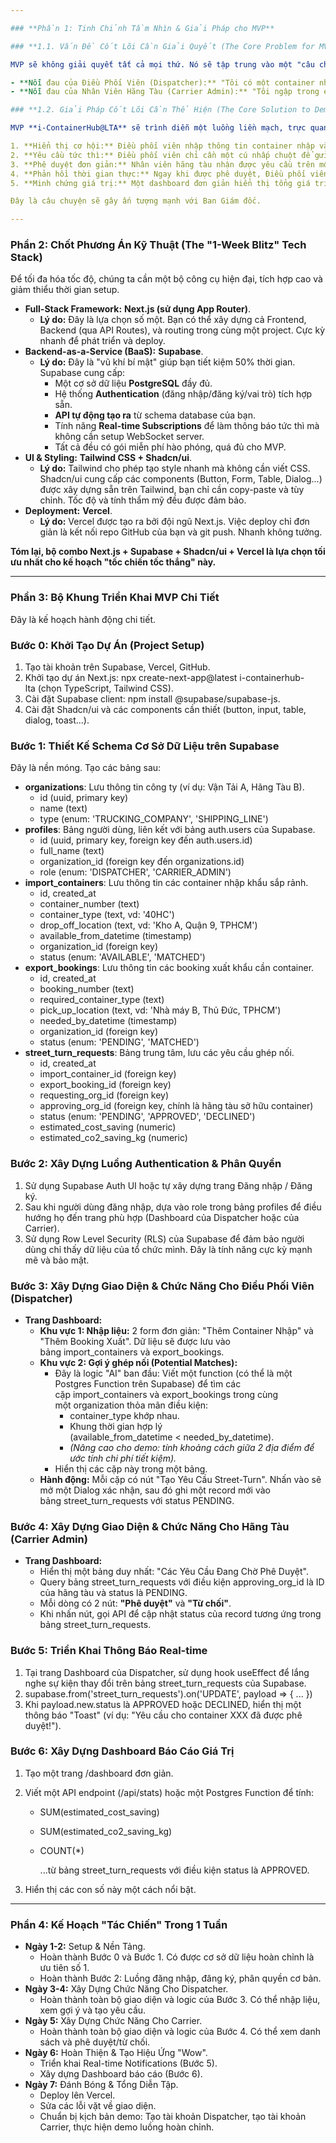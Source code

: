 ```yaml
---

### **Phần 1: Tinh Chỉnh Tầm Nhìn & Giải Pháp cho MVP**

### **1.1. Vấn Đề Cốt Lõi Cần Giải Quyết (The Core Problem for MVP)**

MVP sẽ không giải quyết tất cả mọi thứ. Nó sẽ tập trung vào một "câu chuyện" duy nhất nhưng cực kỳ đau đớn và có sức ảnh hưởng lớn nhất: **Sự thiếu kết nối và quy trình phê duyệt thủ công, chậm chạp cho một cơ hội Street-Turn giữa một Công ty Vận tải và một Hãng tàu.**

- **Nỗi đau của Điều Phối Viên (Dispatcher):** "Tôi có một container nhập khẩu vừa dỡ hàng ở Quận 9, và có một booking xuất khẩu cần container y hệt ở Thủ Đức. Tôi biết đây là một cơ hội street-turn hoàn hảo, nhưng việc gọi điện, email cho hãng tàu để xin phép mất quá nhiều thời gian và không chắc chắn. Cuối cùng, tôi đành cho xe chạy rỗng về depot Cát Lái."
- **Nỗi đau của Nhân Viên Hãng Tàu (Carrier Admin):** "Tôi ngập trong email và cuộc gọi xin tái sử dụng container. Mỗi yêu cầu lại phải kiểm tra thủ công, rất mất thời gian và dễ sai sót. Tôi không có một cái nhìn tổng thể để đưa ra quyết định nhanh chóng."

### **1.2. Giải Pháp Cốt Lõi Cần Thể Hiện (The Core Solution to Demonstrate)**

MVP **i-ContainerHub@LTA** sẽ trình diễn một luồng liền mạch, trực quan, biến sự phức tạp trên thành vài cú nhấp chuột:

1. **Hiển thị cơ hội:** Điều phối viên nhập thông tin container nhập và booking xuất. Hệ thống **tự động xác định và gợi ý** cơ hội street-turn tiềm năng.
2. **Yêu cầu tức thì:** Điều phối viên chỉ cần một cú nhấp chuột để gửi yêu cầu street-turn, kèm theo **ước tính lợi ích** (chi phí & CO2 tiết kiệm).
3. **Phê duyệt đơn giản:** Nhân viên hãng tàu nhận được yêu cầu trên một giao diện tập trung. Anh ta có thể **phê duyệt hoặc từ chối chỉ với một cú nhấp chuột**.
4. **Phản hồi thời gian thực:** Ngay khi được phê duyệt, Điều phối viên nhận được **thông báo ngay lập tức**.
5. **Minh chứng giá trị:** Một dashboard đơn giản hiển thị tổng giá trị (tiền, CO2) mà nền tảng đã mang lại.

Đây là câu chuyện sẽ gây ấn tượng mạnh với Ban Giám đốc.

---
```


### **Phần 2: Chốt Phương Án Kỹ Thuật (The "1-Week Blitz" Tech Stack)**

Để tối đa hóa tốc độ, chúng ta cần một bộ công cụ hiện đại, tích hợp cao và giảm thiểu thời gian setup.

- **Full-Stack Framework:** **Next.js (sử dụng App Router)**.
    - **Lý do:** Đây là lựa chọn số một. Bạn có thể xây dựng cả Frontend, Backend (qua API Routes), và routing trong cùng một project. Cực kỳ nhanh để phát triển và deploy.
- **Backend-as-a-Service (BaaS):** **Supabase**.
    - **Lý do:** Đây là "vũ khí bí mật" giúp bạn tiết kiệm 50% thời gian. Supabase cung cấp:
        - Một cơ sở dữ liệu **PostgreSQL** đầy đủ.
        - Hệ thống **Authentication** (đăng nhập/đăng ký/vai trò) tích hợp sẵn.
        - **API tự động tạo ra** từ schema database của bạn.
        - Tính năng **Real-time Subscriptions** để làm thông báo tức thì mà không cần setup WebSocket server.
        - Tất cả đều có gói miễn phí hào phóng, quá đủ cho MVP.
- **UI & Styling:** **Tailwind CSS + Shadcn/ui**.
    - **Lý do:** Tailwind cho phép tạo style nhanh mà không cần viết CSS. Shadcn/ui cung cấp các components (Button, Form, Table, Dialog...) được xây dựng sẵn trên Tailwind, bạn chỉ cần copy-paste và tùy chỉnh. Tốc độ và tính thẩm mỹ đều được đảm bảo.
- **Deployment:** **Vercel**.
    - **Lý do:** Vercel được tạo ra bởi đội ngũ Next.js. Việc deploy chỉ đơn giản là kết nối repo GitHub của bạn và git push. Nhanh không tưởng.

**Tóm lại, bộ combo Next.js + Supabase + Shadcn/ui + Vercel là lựa chọn tối ưu nhất cho kế hoạch "tốc chiến tốc thắng" này.**

---

### **Phần 3: Bộ Khung Triển Khai MVP Chi Tiết**

Đây là kế hoạch hành động chi tiết.

### **Bước 0: Khởi Tạo Dự Án (Project Setup)**

1. Tạo tài khoản trên Supabase, Vercel, GitHub.
2. Khởi tạo dự án Next.js: npx create-next-app@latest i-containerhub-lta (chọn TypeScript, Tailwind CSS).
3. Cài đặt Supabase client: npm install @supabase/supabase-js.
4. Cài đặt Shadcn/ui và các components cần thiết (button, input, table, dialog, toast...).

### **Bước 1: Thiết Kế Schema Cơ Sở Dữ Liệu trên Supabase**

Đây là nền móng. Tạo các bảng sau:

- **organizations**: Lưu thông tin công ty (ví dụ: Vận Tải A, Hãng Tàu B).
    - id (uuid, primary key)
    - name (text)
    - type (enum: 'TRUCKING_COMPANY', 'SHIPPING_LINE')
- **profiles**: Bảng người dùng, liên kết với bảng auth.users của Supabase.
    - id (uuid, primary key, foreign key đến auth.users.id)
    - full_name (text)
    - organization_id (foreign key đến organizations.id)
    - role (enum: 'DISPATCHER', 'CARRIER_ADMIN')
- **import_containers**: Lưu thông tin các container nhập khẩu sắp rảnh.
    - id, created_at
    - container_number (text)
    - container_type (text, vd: '40HC')
    - drop_off_location (text, vd: 'Kho A, Quận 9, TPHCM')
    - available_from_datetime (timestamp)
    - organization_id (foreign key)
    - status (enum: 'AVAILABLE', 'MATCHED')
- **export_bookings**: Lưu thông tin các booking xuất khẩu cần container.
    - id, created_at
    - booking_number (text)
    - required_container_type (text)
    - pick_up_location (text, vd: 'Nhà máy B, Thủ Đức, TPHCM')
    - needed_by_datetime (timestamp)
    - organization_id (foreign key)
    - status (enum: 'PENDING', 'MATCHED')
- **street_turn_requests**: Bảng trung tâm, lưu các yêu cầu ghép nối.
    - id, created_at
    - import_container_id (foreign key)
    - export_booking_id (foreign key)
    - requesting_org_id (foreign key)
    - approving_org_id (foreign key, chính là hãng tàu sở hữu container)
    - status (enum: 'PENDING', 'APPROVED', 'DECLINED')
    - estimated_cost_saving (numeric)
    - estimated_co2_saving_kg (numeric)

### **Bước 2: Xây Dựng Luồng Authentication & Phân Quyền**

1. Sử dụng Supabase Auth UI hoặc tự xây dựng trang Đăng nhập / Đăng ký.
2. Sau khi người dùng đăng nhập, dựa vào role trong bảng profiles để điều hướng họ đến trang phù hợp (Dashboard của Dispatcher hoặc của Carrier).
3. Sử dụng Row Level Security (RLS) của Supabase để đảm bảo người dùng chỉ thấy dữ liệu của tổ chức mình. Đây là tính năng cực kỳ mạnh mẽ và bảo mật.

### **Bước 3: Xây Dựng Giao Diện & Chức Năng Cho Điều Phối Viên (Dispatcher)**

- **Trang Dashboard:**
    - **Khu vực 1: Nhập liệu:** 2 form đơn giản: "Thêm Container Nhập" và "Thêm Booking Xuất". Dữ liệu sẽ được lưu vào bảng import_containers và export_bookings.
    - **Khu vực 2: Gợi ý ghép nối (Potential Matches):**
        - Đây là logic "AI" ban đầu: Viết một function (có thể là một Postgres Function trên Supabase) để tìm các cặp import_containers và export_bookings trong cùng một organization thỏa mãn điều kiện:
            - container_type khớp nhau.
            - Khung thời gian hợp lý (available_from_datetime < needed_by_datetime).
            - *(Nâng cao cho demo: tính khoảng cách giữa 2 địa điểm để ước tính chi phí tiết kiệm).*
        - Hiển thị các cặp này trong một bảng.
    - **Hành động:** Mỗi cặp có nút "Tạo Yêu Cầu Street-Turn". Nhấn vào sẽ mở một Dialog xác nhận, sau đó ghi một record mới vào bảng street_turn_requests với status PENDING.

### **Bước 4: Xây Dựng Giao Diện & Chức Năng Cho Hãng Tàu (Carrier Admin)**

- **Trang Dashboard:**
    - Hiển thị một bảng duy nhất: "Các Yêu Cầu Đang Chờ Phê Duyệt".
    - Query bảng street_turn_requests với điều kiện approving_org_id là ID của hãng tàu và status là PENDING.
    - Mỗi dòng có 2 nút: **"Phê duyệt"** và **"Từ chối"**.
    - Khi nhấn nút, gọi API để cập nhật status của record tương ứng trong bảng street_turn_requests.

### **Bước 5: Triển Khai Thông Báo Real-time**

1. Tại trang Dashboard của Dispatcher, sử dụng hook useEffect để lắng nghe sự kiện thay đổi trên bảng street_turn_requests của Supabase.
2. supabase.from('street_turn_requests').on('UPDATE', payload => { ... })
3. Khi payload.new.status là APPROVED hoặc DECLINED, hiển thị một thông báo "Toast" (ví dụ: "Yêu cầu cho container XXX đã được phê duyệt!").

### **Bước 6: Xây Dựng Dashboard Báo Cáo Giá Trị**

1. Tạo một trang /dashboard đơn giản.
2. Viết một API endpoint (/api/stats) hoặc một Postgres Function để tính:
    - SUM(estimated_cost_saving)
    - SUM(estimated_co2_saving_kg)
    - COUNT(*)
        
        ...từ bảng street_turn_requests với điều kiện status là APPROVED.
        
3. Hiển thị các con số này một cách nổi bật.

---

### **Phần 4: Kế Hoạch "Tác Chiến" Trong 1 Tuần**

- **Ngày 1-2:** Setup & Nền Tảng.
    - Hoàn thành Bước 0 và Bước 1. Có được cơ sở dữ liệu hoàn chỉnh là ưu tiên số 1.
    - Hoàn thành Bước 2: Luồng đăng nhập, đăng ký, phân quyền cơ bản.
- **Ngày 3-4:** Xây Dựng Chức Năng Cho Dispatcher.
    - Hoàn thành toàn bộ giao diện và logic của Bước 3. Có thể nhập liệu, xem gợi ý và tạo yêu cầu.
- **Ngày 5:** Xây Dựng Chức Năng Cho Carrier.
    - Hoàn thành toàn bộ giao diện và logic của Bước 4. Có thể xem danh sách và phê duyệt/từ chối.
- **Ngày 6:** Hoàn Thiện & Tạo Hiệu Ứng "Wow".
    - Triển khai Real-time Notifications (Bước 5).
    - Xây dựng Dashboard báo cáo (Bước 6).
- **Ngày 7:** Đánh Bóng & Tổng Diễn Tập.
    - Deploy lên Vercel.
    - Sửa các lỗi vặt về giao diện.
    - Chuẩn bị kịch bản demo: Tạo tài khoản Dispatcher, tạo tài khoản Carrier, thực hiện demo luồng hoàn chỉnh.